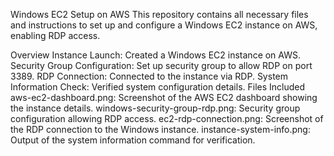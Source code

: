 Windows EC2 Setup on AWS
This repository contains all necessary files and instructions to set up and configure a Windows EC2 instance on AWS, enabling RDP access.

Overview
Instance Launch: Created a Windows EC2 instance on AWS.
Security Group Configuration: Set up security group to allow RDP on port 3389.
RDP Connection: Connected to the instance via RDP.
System Information Check: Verified system configuration details.
Files Included
aws-ec2-dashboard.png: Screenshot of the AWS EC2 dashboard showing the instance details.
windows-security-group-rdp.png: Security group configuration allowing RDP access.
ec2-rdp-connection.png: Screenshot of the RDP connection to the Windows instance.
instance-system-info.png: Output of the system information command for verification.
